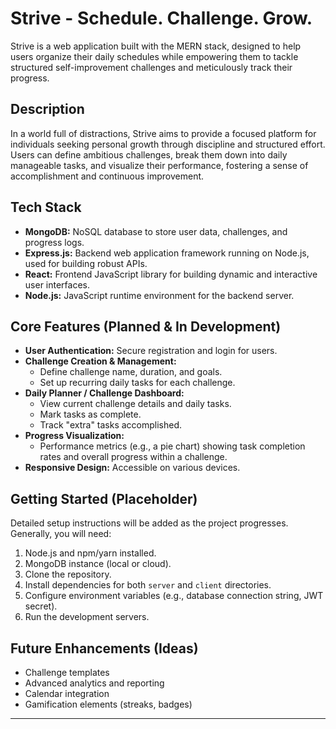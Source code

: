 # Strive - Schedule. Challenge. Grow.

Strive is a web application built with the MERN stack, designed to help users organize their daily schedules while empowering them to tackle structured self-improvement challenges and meticulously track their progress.

## Description

In a world full of distractions, Strive aims to provide a focused platform for individuals seeking personal growth through discipline and structured effort. Users can define ambitious challenges, break them down into daily manageable tasks, and visualize their performance, fostering a sense of accomplishment and continuous improvement.

## Tech Stack

*   **MongoDB:** NoSQL database to store user data, challenges, and progress logs.
*   **Express.js:** Backend web application framework running on Node.js, used for building robust APIs.
*   **React:** Frontend JavaScript library for building dynamic and interactive user interfaces.
*   **Node.js:** JavaScript runtime environment for the backend server.

## Core Features (Planned & In Development)

*   **User Authentication:** Secure registration and login for users.
*   **Challenge Creation & Management:**
    *   Define challenge name, duration, and goals.
    *   Set up recurring daily tasks for each challenge.
*   **Daily Planner / Challenge Dashboard:**
    *   View current challenge details and daily tasks.
    *   Mark tasks as complete.
    *   Track "extra" tasks accomplished.
*   **Progress Visualization:**
    *   Performance metrics (e.g., a pie chart) showing task completion rates and overall progress within a challenge.
*   **Responsive Design:** Accessible on various devices.

## Getting Started (Placeholder)

Detailed setup instructions will be added as the project progresses. Generally, you will need:

1.  Node.js and npm/yarn installed.
2.  MongoDB instance (local or cloud).
3.  Clone the repository.
4.  Install dependencies for both `server` and `client` directories.
5.  Configure environment variables (e.g., database connection string, JWT secret).
6.  Run the development servers.


## Future Enhancements (Ideas)

*   Challenge templates
*   Advanced analytics and reporting
*   Calendar integration
*   Gamification elements (streaks, badges)

---

